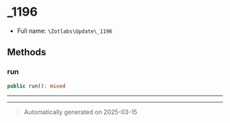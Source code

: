 
# _1196





* Full name: `\Zotlabs\Update\_1196`




## Methods


### run



```php
public run(): mixed
```












***


***
> Automatically generated on 2025-03-15
